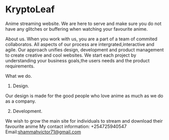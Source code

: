 # KryptoLeaf
Anime streaming website. We are here to serve and make sure you do not have any glitches or buffering when watching your favourite anime.


About us.
When you work with us, you are a part of a team  of commited collaboratos. All aspects of our process are intergrated,interactive and agile.
Our approach unifies design, development and product management to create creative and cool websites.
We start each project by understanding your business goals,the users needs and the product requirements.


What we do.
1. Design.

Our design is made for the good people who love anime as much as we do as a company.



2. Development.

We wish to grow the main site for individuals to stream and download their favourite anime
My contact information: +254725940547
Email:shammahvictor71@gmail.com
